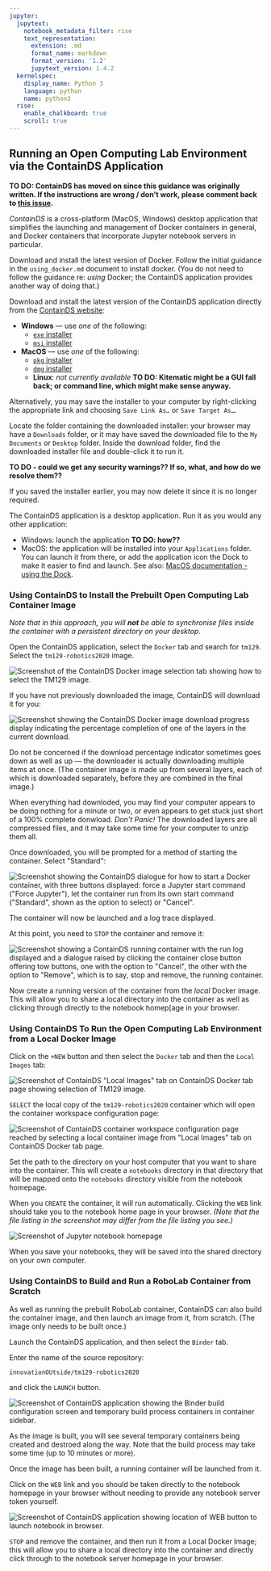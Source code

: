 ```yaml
---
jupyter:
  jupytext:
    notebook_metadata_filter: rise
    text_representation:
      extension: .md
      format_name: markdown
      format_version: '1.2'
      jupytext_version: 1.4.2
  kernelspec:
    display_name: Python 3
    language: python
    name: python3
  rise:
    enable_chalkboard: true
    scroll: true
---
```


## Running an Open Computing Lab Environment via the ContainDS Application

__TO DO: ContainDS has moved on since this guidance was originally written. If the instructions are wrong / don't work, please comment back to [this issue](https://github.com/innovationOUtside/tm129-robotics2020/issues/6).__

*ContainDS* is a cross-platform (MacOS, Windows) desktop application that simplifies the launching and management of Docker containers in general, and Docker containers that incorporate Jupyter notebook servers in particular.

Download and install the latest version of Docker. Follow the initial guidance in the `using_docker.md` document to install docker. (You do not need to follow the guidance re: *using* Docker; the ContainDS application provides another way of doing that.)

Download and install the latest version of the ContainDS application directly from the [ContainDS website](https://containds.com/):

- __Windows__ — use *one* of the following:
  - [`exe` installer](http://containdsreleases.s3-website.us-east-2.amazonaws.com/latest/exe)
  - [`msi` installer](http://containdsreleases.s3-website.us-east-2.amazonaws.com/latest/msi)
- __MacOS__ — use *one* of the following:
  - [`pkg` installer](http://containdsreleases.s3-website.us-east-2.amazonaws.com/latest/pkg)
  - [`dmg` installer](`http://containdsreleases.s3-website.us-east-2.amazonaws.com/latest/dmg`) 
  - __Linux__: *not currently available* __TO DO: Kitematic might be a GUI fall back; or command line, which might make sense anyway.__

Alternatively, you may save the installer to your computer by right-clicking the appropriate link and choosing `Save Link As…` or `Save Target As…`.

Locate the folder containing the downloaded installer: your browser may have a `Downloads` folder, or it may have saved the downloaded file to the `My Documents` or `Desktop` folder. Inside the download folder, find the downloaded installer file and double-click it to run it.

__TO DO - could we get any security warnings?? If so, what, and how do we resolve them??__

If you saved the installer earlier, you may now delete it since it is no longer required.

The ContainDS application is a desktop application. Run it as you would any other application:

- Windows: launch the application __TO DO: how??__
- MacOS: the application will be installed into your `Applications` folder. You can launch it from there, or add the application icon the Dock to make it easier to find and launch. See also: [MacOS documentation - using the Dock](https://support.apple.com/en-gb/guide/mac-help/mh35859/mac).


### Using ContainDS to Install the Prebuilt Open Computing Lab Container Image

*Note that in this approach, you will __not__ be able to synchronise files inside the container with a persistent directory on your desktop.*

Open the ContainDS application, select the `Docker` tab and search for `tm129`. Select the `tm129-robotics2020` image.

![Screenshot of the ContainDS Docker image selection tab showing how to select the TM129 image.](.images/00_01_ContainDS_tm129_download.png)

If you have not previously downloaded the image, ContainDS will download it for you:

![Screenshot showing the ContainDS Docker image download progress display indicating the percentage completion of one of the layers in the current download.](.images/00_01_ContainDS_tm129_downloading.png)

Do not be concerned if the download percentage indicator sometimes goes down as well as up — the downloader is actually downloading multiple items at once. (The container image is made up from several layers, each of which is downloaded separately, before they are combined in the final image.)

When everything had downloded, you may find your computer appears to be doing nothing for a minute or two, or even appears to get stuck just short of a 100% complete donwload. *Don't Panic!* The downloaded layers are all compressed files, and it may take some time for your computer to unzip them all.

Once downloaded, you will be prompted for a method of starting the container. Select "Standard":

![Screenshot showing the ContainDS dialogue for how to start a Docker container, with three buttons displayed: force a Jupyter start command ("Force Jupyter"), let the container run from its own start command ("Standard", shown as the option to select) or "Cancel".](.images/00_01_ContainDS_standard_run.png)

The container will now be launched and a log trace displayed.

At this point, you need to `STOP` the container and remove it:

![Screenshot showing a ContainDS running container with the run log displayed and a dialogue raised by clicking the container close button offering tow buttons, one with the option to "Cancel", the other with the option to "Remove", which is to say, stop and remove, the running container.](.images/00_01_containds_stopRemove.png)

Now create a running version of the container from the *local* Docker image. This will allow you to share a local directory into the container as well as clicking through directly to the notebook homep[age in your browser.


### Using ContainDS To Run the Open Computing Lab Environment from a Local Docker Image

Click on the `+NEW` button and then select the `Docker` tab and then the `Local Images` tab:

![Screenshot of ContainDS "Local Images" tab on ContainDS Docker tab page showing selection of TM129 image.](.images/00_01_ContainDS_local.png)

`SELECT` the local copy of the `tm129-robotics2020` container which will open the container workspace configuration page:

![Screenshot of ContainDS container workspace configuration page reached by selecting a local container image from "Local Images" tab on ContainDS Docker tab page.](.images/00_01_local_workspace.png)

Set the path to the directory on your host computer that you want to share into the container. This will create a `notebooks` directory in that directory that will be mapped onto the `notebooks` directory visible from the notebook homepage.

When you `CREATE` the container, it will run automatically. Clicking the `WEB` link should take you to the notebook home page in your browser. *(Note that the file listing in the screenshot may differ from the file listing you see.)*

![Screenshot of Jupyter notebook homepage](.images/00_01_simple_nb_home.png)

When you save your notebooks, they will be saved into the shared directory on your own computer.


### Using ContainDS to Build and Run a RoboLab Container from Scratch

As well as running the prebuilt RoboLab container, ContainDS can also build the container image, and then launch an image from it, from scratch. (The image only needs to be built once.)

Launch the ContainDS application, and then select the `Binder` tab.

Enter the name of the source repository:

`innovationOUtside/tm129-robotics2020`

and click the `LAUNCH` button.

![Screenshot of ContainDS application showing the Binder build configuration screen and temporary build process containers in container sidebar.](.images/00_01_ContainDS_binderhub.png)

As the image is built, you will see several temporary containers being created and destroed along the way. Note that the build process may take some time (up to 10 minutes or more).

Once the image has been built, a running container will be launched from it.

Click on the `WEB` link and you should be taken directly to the notebook homepage in your browser without needing to provide any notebook server token yourself.

![Screenshot of ContainDS application showing location of WEB button to launch notebook in browser.](.images/00_01_containds_built_container.png)

`STOP` and remove the container, and then run it from a Local Docker Image; this will allow you to share a local directory into the container and directly click through to the notebook server homepage in your browser. 
